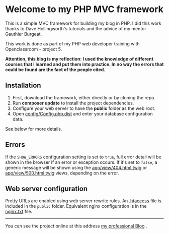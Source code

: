 # Welcome to my PHP MVC framework

This is a simple MVC framework for building my blog in PHP. I did this work thanks to Dave 
Hollingworth's tutorials and the advice of my mentor Gauthier Burgeat.

This work is done as part of my PHP web developer training with Openclassroom - project 5.

**Attention, this blog is my reflection: I used the knowledge of different courses that I learned and put them 
into practice. In no way the errors that could be found are the fact of the people cited.**

## Installation

1. First, download the framework, either directly or by cloning the repo.
1. Run **composer update** to install the project dependencies.
1. Configure your web server to have the **public** folder as the web root.
1. Open [config/Config.php.dist](config/Config.php.dist) and enter your database configuration data.

See below for more details.

## Errors

If the `SHOW_ERRORS` configuration setting is set to `true`, full error detail will be shown in the browser if an error or exception occurs. If it's set to `false`, a generic message will be shown using the [app/view/404.html.twig](app/view/404.html.twig) or [app/view/500.html.twig](app/view/500.html.twig) views, depending on the error.

## Web server configuration

Pretty URLs are enabled using web server rewrite rules. An [.htaccess](public/.htaccess) file is included in the `public` folder. Equivalent nginx configuration is in the [nginx.txt](ressources/nginx.txt) file.

---

You can see the project online at this address [my professional Blog](http://www.jlgb.fr/blog) .
